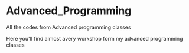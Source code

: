 # Advanced_Programming
All the codes from Advanced programming classes

Here you'll find almost avery workshop form my advanced programming classes

